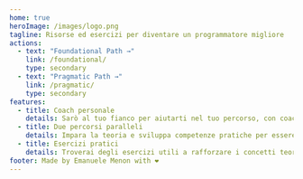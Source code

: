 ```yaml
---
home: true
heroImage: /images/logo.png
tagline: Risorse ed esercizi per diventare un programmatore migliore
actions:
  - text: "Foundational Path →"
    link: /foundational/
    type: secondary
  - text: "Pragmatic Path →"
    link: /pragmatic/
    type: secondary
features:
  - title: Coach personale
    details: Sarò al tuo fianco per aiutarti nel tuo percorso, con coaching teoriche, sessioni in pair programming e supporto asincrono.
  - title: Due percorsi paralleli
    details: Impara la teoria e sviluppa competenze pratiche per essere più efficiente nel tuo lavoro quotidiano.
  - title: Esercizi pratici
    details: Troverai degli esercizi utili a rafforzare i concetti teorici appresi e a fare pratica con gli strumenti.
footer: Made by Emanuele Menon with ❤️
---
```

